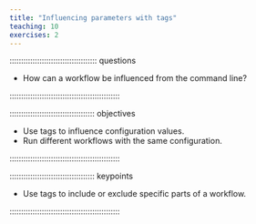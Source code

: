 ```yaml
---
title: "Influencing parameters with tags"
teaching: 10
exercises: 2
---
```


:::::::::::::::::::::::::::::::::::::: questions 

- How can a workflow be influenced from the command line?

::::::::::::::::::::::::::::::::::::::::::::::::

::::::::::::::::::::::::::::::::::::: objectives

- Use tags to influence configuration values.
- Run different workflows with the same configuration.

::::::::::::::::::::::::::::::::::::::::::::::::

::::::::::::::::::::::::::::::::::::: keypoints

- Use tags to include or exclude specific parts of a workflow.

::::::::::::::::::::::::::::::::::::::::::::::::

